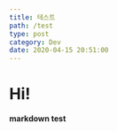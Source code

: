 ```yaml
---
title: 테스트
path: /test
type: post
category: Dev
date: 2020-04-15 20:51:00
---
```


# Hi!

**markdown test**
